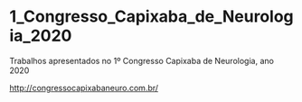 # 1_Congresso_Capixaba_de_Neurologia_2020
Trabalhos apresentados no 1º Congresso Capixaba de Neurologia, ano 2020

http://congressocapixabaneuro.com.br/
